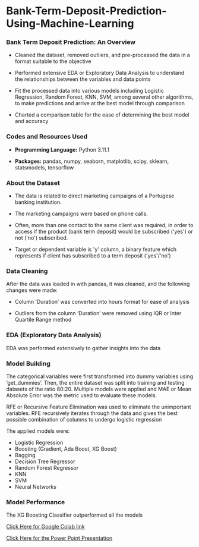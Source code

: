 # Bank-Term-Deposit-Prediction-Using-Machine-Learning

### **Bank Term Deposit Prediction: An Overview**  

* Cleaned the dataset, removed outliers, and pre-processed the data in a format suitable to the objective 

* Performed extensive EDA or Exploratory Data Analysis to understand the relationships between the 
variables and data points 

* Fit the processed data into various models including Logistic Regression, Random Forest, KNN, SVM, among several other algorithms, to make predictions and arrive at the best model through comparison 

* Charted a comparison table for the ease of determining the best model and accuracy


### **Codes and Resources Used**

* **Programming Language:** Python 3.11.1

* **Packages:** pandas, numpy, seaborn, matplotlib, scipy, sklearn, statsmodels, tensorflow


### **About the Dataset**

* The data is related to direct marketing campaigns of a Portugese banking institution.

* The marketing campaigns were based on phone calls. 

* Often, more than one contact to the same client was required, in order to access if the product (bank term deposit) would be subscribed ('yes') or not ('no') subscribed.

* Target or dependent variable is 'y' column, a binary feature which represents if client has subscribed to a term deposit ('yes'/'no')


### **Data Cleaning**

After the data was loaded in with pandas, it was cleaned, and the following changes were made:

* Column ‘Duration’ was converted into hours format for ease of analysis

* Outliers from the column ‘Duration’ were removed using IQR or Inter      Quartile Range method


### **EDA (Exploratory Data Analysis)**

EDA was performed extensively to gather insights into the data


### **Model Building**

The categorical variables were first transformed into dummy variables using ‘get_dummies’. Then, the entire dataset was split into training and testing datasets of the ratio 80:20. Multiple models were applied and MAE or Mean Absolute Error was the metric used to evaluate these models. 

RFE or Recursive Feature Elimination was used to eliminate the unimportant variables. RFE recursively iterates through the data and gives the best possible combination of columns to undergo logistic regression

The applied models were:
* Logistic Regression
* Boosting (Gradient, Ada Boost, XG Boost)
* Bagging
* Decision Tree Regressor
* Random Forest Regressor
* KNN
* SVM
* Neural Networks

### **Model Performance**

The XG Boosting Classifier outperformed all the models

[Click Here for Google Colab link](https://colab.research.google.com/github/Advaith2049/Bank-Term-Deposit-Prediction-Using-Machine-Learning/blob/main/Bank-Term-Deposit-Prediction-Using-Machine-Learning.ipynb)

[Click Here for the Power Point Presentation](https://drive.google.com/file/d/1E7f_I1t8PrlKrghppOrU15tBuawbrps0/view?usp=sharing)
